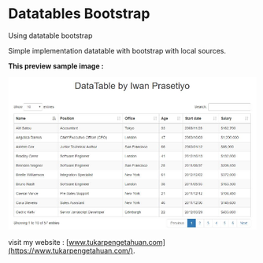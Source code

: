 # Datatables Bootstrap
Using datatable bootstrap

Simple implementation datatable with bootstrap with local sources.

**This preview sample image :**

<img src="https://github.com/iwane021/datatables_bootstrap/blob/master/datatables-image.JPG" alt="datatables-image"/>

visit my website : [www.tukarpengetahuan.com](https://www.tukarpengetahuan.com/).
